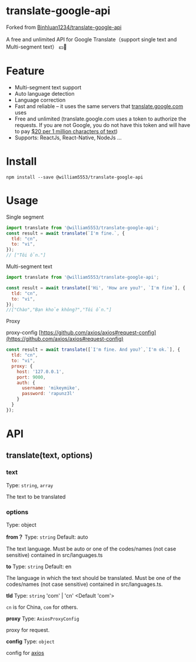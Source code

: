 # translate-google-api

Forked from [Binhluan1234/translate-google-api](https://github.com/Binhluan1234/translate-google-api)

A free and unlimited API for Google Translate（support single text and Multi-segment text） 💵🚫
# Feature

- Multi-segment text support
- Auto language detection
- Language correction
- Fast and reliable – it uses the same servers that [translate.google.com](https://translate.google.com/) uses
- Free and unlimited (translate.google.com uses a token to authorize the requests. If you are not Google, you do not have this token and will have to pay [$20 per 1 million characters of text](https://cloud.google.com/translate/v2/pricing))
- Supports: ReactJs, React-Native, NodeJs ...

# Install

```shell
npm install --save @william5553/translate-google-api
```

# Usage

Single segment
```javascript
import translate from '@william5553/translate-google-api';
const result = await translate(`I'm fine.`, {
  tld: "cn",
  to: "vi",
});
// ["Tôi ổn."]


```

Multi-segment text
```javascript
import translate from '@william5553/translate-google-api';

const result = await translate(['Hi', 'How are you?', `I'm fine`], {
  tld: "cn",
  to: "vi",
});
//["Chào","Bạn khỏe không?","Tôi ổn."]

```

Proxy

proxy-config [https://github.com/axios/axios#request-config](https://github.com/axios/axios#request-config)
```javascript
const result = await translate([`I'm fine. And you?`,`I'm ok.`], {
  tld: "cn",
  to: "vi",
  proxy: {
    host: '127.0.0.1',
    port: 9000,
    auth: {
      username: 'mikeymike',
      password: 'rapunz3l'
    }
  }
});
```

# API

## translate(text, options)

### text

Type: `string`, `array`

The text to be translated

### options

Type: object

**from？**
Type: `string` Default: auto

The text language. Must be auto or one of the codes/names (not case sensitive) contained in src/languages.ts

**to**
Type: `string` Default: en

The language in which the text should be translated. Must be one of the codes/names (not case sensitive) contained in src/languages.ts.

**tld**
Type: `string` 'com' | 'cn' <Default 'com'>

`cn` is for China, `com` for others.

**proxy**
Type: `AxiosProxyConfig`

proxy for request.

**config**
Type: `object`

config for [axios](https://github.com/axios/axios)